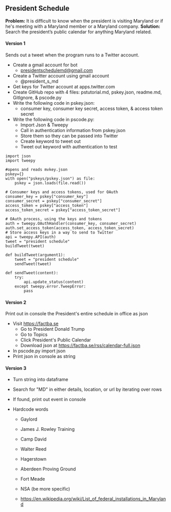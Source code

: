 ## President Schedule

**Problem:** It is difficult to know when the president is visiting Maryland or if he's meeting with a Maryland member or a Maryland company.
**Solution:** Search the president’s public calendar for anything Maryland related.

#### Version 1
Sends out a tweet when the program runs to a Twitter account.
* Create a gmail account for bot
  - presidentschedulemd@gmail.com
* Create a Twitter account using gmail account
  - @president_s_md
* Get keys for Twitter account at apps.twitter.com
* Create GitHub repo with 4 files: pstutorial.md, pskey.json, readme.md, GitIgnore, & pscode.py
* Write the following code in pskey.json:
  - consumer key, consumer key secret, access token, & access token secret
* Write the following code in pscode.py:
  - Import Json & Tweepy
  - Call in authentication information from pskey.json
  - Store them so they can be passed into Twitter
  - Create keyword to tweet out
  - Tweet out keyword with authentication to test
```
import json
import tweepy

#opens and reads mvkey.json
pskey={}
with open("pskeys/pskey.json") as file:
    pskey = json.loads(file.read())
  
# Consumer keys and access tokens, used for OAuth
consumer_key = pskey["consumer_key"]
consumer_secret = pskey["consumer_secret"]
access_token = pskey["access_token"]
access_token_secret = pskey["access_token_secret"]

# OAuth process, using the keys and tokens
auth = tweepy.OAuthHandler(consumer_key, consumer_secret)
auth.set_access_token(access_token, access_token_secret)
# Store access keys in a way to send to Twitter
api = tweepy.API(auth)
tweet = "president schedule"
buildTweet(tweet)

def buildTweet(argument1):
    tweet = "president schedule"
    sendTweet(tweet)

def sendTweet(content):
    try:
        api.update_status(content)
    except tweepy.error.TweepError:
        pass
```

#### Version 2 
Print out in console the President's entire schedule in office as json
* Visit https://factba.se
  - Go to President Donald Trump
  - Go to Topics
  - Click President's Public Calendar
  - Download json at https://factba.se/rss/calendar-full.json
* In pscode.py import json
* Print json in console as string

#### Version 3
* Turn string into dataframe
* Search for "MD" in either details, location, or url by iterating over rows
* If found, print out event in console

* Hardcode words
  - Gaylord
  - James J. Rowley Training
  - Camp David
  - Walter Reed
  - Hagerstown
  
  - Aberdeen Proving Ground
  - Fort Meade
  - NSA (be more specific)
  - https://en.wikipedia.org/wiki/List_of_federal_installations_in_Maryland